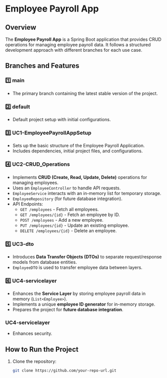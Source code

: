 # Employee Payroll App

## Overview
The **Employee Payroll App** is a Spring Boot application that provides CRUD operations for managing employee payroll data. It follows a structured development approach with different branches for each use case.

## Branches and Features

### 1️⃣ **main**
- The primary branch containing the latest stable version of the project.

### 2️⃣ **default**
- Default project setup with initial configurations.

### 3️⃣ **UC1-EmployeePayrollAppSetup**
- Sets up the basic structure of the Employee Payroll Application.
- Includes dependencies, initial project files, and configurations.

### 4️⃣ **UC2-CRUD_Operations**
- Implements **CRUD (Create, Read, Update, Delete)** operations for managing employees.
- Uses an `EmployeeController` to handle API requests.
- `EmployeeService` interacts with an in-memory list for temporary storage.
- `EmployeeRepository` (for future database integration).
- API Endpoints:
  - `GET /employees` - Fetch all employees.
  - `GET /employees/{id}` - Fetch an employee by ID.
  - `POST /employees` - Add a new employee.
  - `PUT /employees/{id}` - Update an existing employee.
  - `DELETE /employees/{id}` - Delete an employee.

### 5️⃣ **UC3-dto**
- Introduces **Data Transfer Objects (DTOs)** to separate request/response models from database entities.
- `EmployeeDTO` is used to transfer employee data between layers.

### 6️⃣ **UC4-servicelayer**
- Enhances the **Service Layer** by storing employee payroll data in memory (`List<Employee>`).
- Implements a unique **employee ID generator** for in-memory storage.
- Prepares the project for **future database integration**.

###  **UC4-servicelayer**
- Enhances security.

## How to Run the Project
1. Clone the repository:
   ```sh
   git clone https://github.com/your-repo-url.git
